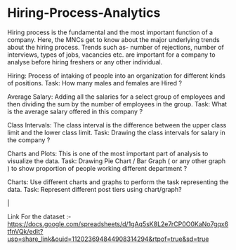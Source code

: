 # Hiring-Process-Analytics
Hiring process is the fundamental and the most important function of a company. Here, the MNCs get to know about the major underlying trends about the hiring process. Trends such as- number of rejections, number of interviews, types of jobs, vacancies etc. are important for a company to analyse before hiring freshers or any other individual.


Hiring: Process of intaking of people into an organization for different kinds of positions.
Task: How many males and females are Hired ?

Average Salary: Adding all the salaries for a select group of employees and then dividing the sum by the number of employees in the group.
Task: What is the average salary offered in this company ?

Class Intervals: The class interval is the difference between the upper class limit and the lower class limit.
Task: Drawing the class intervals for salary in the company ?

Charts and Plots: This is one of the most important part of analysis to visualize the data.
Task: Drawing Pie Chart / Bar Graph ( or any other graph ) to show proportion of people working different department ?

Charts: Use different charts and graphs to perform the task representing the data.
Task: Represent different post tiers using chart/graph?

|

Link For the dataset :- https://docs.google.com/spreadsheets/d/1gAq5sK8L2e7rCP0O0KaNo7gqx6tfnVQk/edit?usp=share_link&ouid=112023694844908314294&rtpof=true&sd=true
